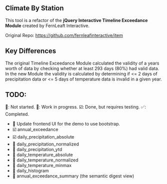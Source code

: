 ## Climate By Station

This tool is a refactor of the <strong>jQuery Interactive Timeline Exceedance Module</strong> created by FernLeaft Interactive.

Original Repo: https://github.com/fernleafinteractive/item

## Key Differences

The original Timeline Exceedance Module calculated the validity of a years worth of data by checking
whether at least 293 days (80%) had valid data. In the new Module the validity is calculated by determining if <= 2 days of precipitation data or <= 5 days of temperature data is invalid in a given year.

## TODO:
🔲: Not started.
🚧: Work in progress.
☑️: Done, but requires testing.
✅: Completed.
* 🚧 Update frontend UI for the demo to use bootstrap.
* ☑️ annual_exceedance
* ☑️ daily_precipitation_absolute
* 🔲 daily_precipitation_normalized
* 🔲 daily_precipitation_ytd
* 🚧 daily_temperature_absolute
* 🔲 daily_temperature_normalized
* 🔲 daily_temperature_minmax
* 🔲 daily_histogram
* 🔲 annual_exceedance_summary (the semantic digest view)
